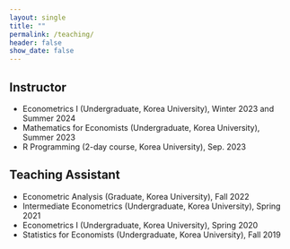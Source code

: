 ```yaml
---
layout: single
title: ""
permalink: /teaching/
header: false
show_date: false
---
```

## Instructor
  - Econometrics I (Undergraduate, Korea University), Winter 2023 and Summer 2024
  - Mathematics for Economists (Undergraduate, Korea University), Summer 2023
  - R Programming (2-day course, Korea University), Sep. 2023

## Teaching Assistant
  - Econometric Analysis (Graduate, Korea University), Fall 2022
  - Intermediate Econometrics (Undergraduate, Korea University), Spring 2021
  - Econometrics I (Undergraduate, Korea University), Spring 2020
  - Statistics for Economists (Undergraduate, Korea University), Fall 2019
